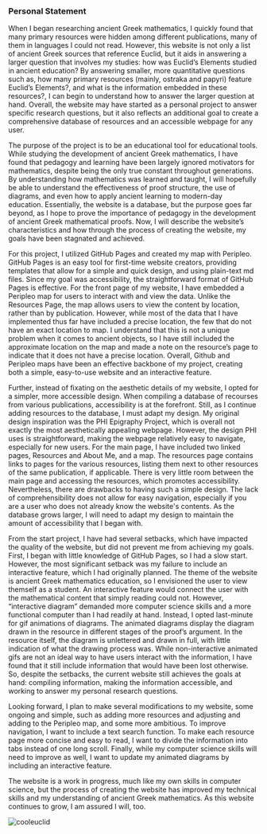 ### Personal Statement

When I began researching ancient Greek mathematics, I quickly found that many primary resources were hidden among different publications, many of them in languages I could not read. However, this website is not only a list of ancient Greek sources that reference Euclid, but it aids in answering a larger question that involves my studies: how was Euclid’s Elements studied in ancient education? By answering smaller, more quantitative questions such as, how many primary resources (mainly, ostraka and papyri) feature Euclid’s Elements?, and what is the information embedded in these resources?, I can begin to understand how to answer the larger question at hand. Overall, the website may have started as a personal project to answer specific research questions, but it also reflects an additional goal to create a comprehensive database of resources and an accessible webpage for any user.

The purpose of the project is to be an educational tool for educational tools. While studying the development of ancient Greek mathematics, I have found that pedagogy and learning have been largely ignored motivators for mathematics, despite being the only true constant throughout generations. By understanding how mathematics was learned and taught, I will hopefully be able to understand the effectiveness of proof structure, the use of diagrams, and even how to apply ancient learning to modern-day education. Essentially, the website is a database, but the purpose goes far beyond, as I hope to prove the importance of pedagogy in the development of ancient Greek mathematical proofs. Now, I will describe the website’s characteristics and how through the process of creating the website, my goals have been stagnated and achieved.

For this project, I utilized GitHub Pages and created my map with Peripleo. GitHub Pages is an easy tool for first-time website creators, providing templates that allow for a simple and quick design, and using plain-text md files. Since my goal was accessibility, the straightforward format of GitHub Pages is effective. For the front page of my website, I have embedded a Peripleo map for users to interact with and view the data. Unlike the Resources Page, the map allows users to view the content by location, rather than by publication. However, while most of the data that I have implemented thus far have included a precise location, the few that do not have an exact location to map. I understand that this is not a unique problem when it comes to ancient objects, so I have still included the approximate location on the map and made a note on the resource’s page to indicate that it does not have a precise location. Overall, Github and Peripleo maps have been an effective backbone of my project, creating both a simple, easy-to-use website and an interactive feature.

Further, instead of fixating on the aesthetic details of my website, I opted for a simpler, more accessible design. When compiling a database of recourses from various publications, accessibility is at the forefront. Still, as I continue adding resources to the database, I must adapt my design. My original design inspiration was the PHI Epigraphy Project, which is overall not exactly the most aesthetically appealing webpage. However, the design PHI uses is straightforward, making the webpage relatively easy to navigate, especially for new users. For the main page, I have included two linked pages, Resources and About Me, and a map. The resources page contains links to pages for the various resources, listing them next to other resources of the same publication, if applicable. There is very little room between the main page and accessing the resources, which promotes accessibility. Nevertheless, there are drawbacks to having such a simple design. The lack of comprehensibility does not allow for easy navigation, especially if you are a user who does not already know the website's contents. As the database grows larger, I will need to adapt my design to maintain the amount of accessibility that I began with. 

From the start project, I have had several setbacks, which have impacted the quality of the website, but did not prevent me from achieving my goals. First, I began with little knowledge of GitHub Pages, so I had a slow start. However, the most significant setback was my failure to include an interactive feature, which I had originally planned. The theme of the website is ancient Greek mathematics education, so I envisioned the user to view themself as a student. An interactive feature would connect the user with the mathematical content that simply reading could not. However, “interactive diagram” demanded more computer science skills and a more functional computer than I had readily at hand. Instead, I opted last-minute for gif animations of diagrams. The animated diagrams display the diagram drawn in the resource in different stages of the proof’s argument. In the resource itself, the diagram is unlettered and drawn in full, with little indication of what the drawing process was. While non-interactive animated gifs are not an ideal way to have users interact with the information, I have found that it still include information that would have been lost otherwise. So, despite the setbacks, the current website still achieves the goals at hand: compiling information, making the information accessible, and working to answer my personal research questions. 

Looking forward, I plan to make several modifications to my website, some ongoing and simple, such as adding more resources and adjusting and adding to the Peripleo map, and some more ambitious. To improve navigation, I want to include a text search function. To make each resource page more concise and easy to read, I want to divide the information into tabs instead of one long scroll. Finally, while my computer science skills will need to improve as well, I want to update my animated diagrams by including an interactive feature. 

The website is a work in progress, much like my own skills in computer science, but the process of creating the website has improved my technical skills and my understanding of ancient Greek mathematics. As this website continues to grow, I am assured I will, too. 

![cooleuclid](https://github.com/estherkassel/estherkassel.github.io/assets/146032024/bc83dc72-09af-4b6b-b6ec-da26b87311d9)
